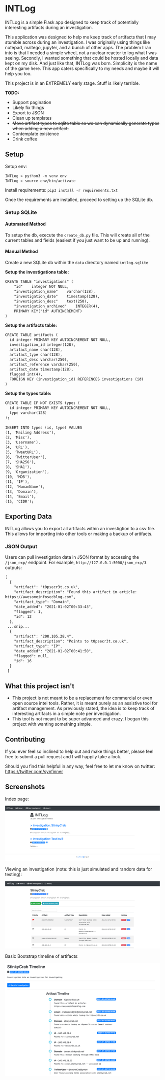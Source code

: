 # INTLog

INTLog is a simple Flask app designed to keep track of potentially interesting artifacts during an investigation. 

This application was designed to help me keep track of artifacts that I may stumble across during an investigation. I was originally using things like notepad, maltego, jupyter, and a bunch of other apps. The problem I ran into is that I needed a simple wheel, not a nuclear reactor to log what I was seeing. Secondly, I wanted something that could be hosted locally and data kept on my disk. And just like that, INTLog was born. Simplicity is the name of the game here. This app caters specifically to my needs and maybe it will help you too.

This project is in an EXTREMELY early stage. Stuff is likely terrible.

**TODO:**

- Support pagination
- Likely fix things
- Export to JSON
- Clean up templates
- ~~Move artifact types to sqlite table so we can dynamically generate types when adding a new artifact.~~ 
- Contemplate existence
- Drink coffee

## Setup

Setup env: 

```
INTLog » python3 -m venv env
INTLog » source env/bin/activate
```

Install requirements: `pip3 install -r requirements.txt`

Once the requirements are installed, proceed to setting up the SQLite db.

### Setup SQLite

#### Automated Method

To setup the db, execute the `create_db.py` file. This will create all of the current tables and fields (easiest if you just want to be up and running).

#### Manual Method

Create a new SQLite db within the `data` directory named `intlog.sqlite`

**Setup the investigations table:**

```
CREATE TABLE "investigations" (
	"id"	integer NOT NULL,
	"investigation_name"	varchar(128),
	"investigation_date"	timestamp(128),
	"investigation_desc"	text(250),
	"investigation_archived"	INTEGER(4),
	PRIMARY KEY("id" AUTOINCREMENT)
)
```

**Setup the artifacts table:**

```
CREATE TABLE artifacts (
  id integer PRIMARY KEY AUTOINCREMENT NOT NULL,
  investigation_id integer(128),
  artifact_name char(128),
  artifact_type char(128),
  artifact_desc varchar(250),
  artifact_reference varchar(250),
  artifact_date timestamp(128),
  flagged int(4),
  FOREIGN KEY (investigation_id) REFERENCES investigations (id)
)
```

**Setup the types table:**

```
CREATE TABLE IF NOT EXISTS types (
  id integer PRIMARY KEY AUTOINCREMENT NOT NULL,
  type varchar(128)
);

INSERT INTO types (id, type) VALUES
(1, 'Mailing Address'),
(2, 'Misc'),
(3, 'Username'),
(4, 'URL'),
(5, 'TweetURL'),
(6, 'TwitterUser'),
(7, 'SHA256'),
(8, 'SHA1'),
(9, 'Organization'),
(10, 'MD5'),
(11, 'IP'),
(12, 'HumanName'),
(13, 'Domain'),
(14, 'Email'),
(15, 'CIDR');
```

## Exporting Data

INTLog allows you to export all artifacts within an investigtion to a csv file. This allows for importing into other tools or making a backup of artifacts.

### JSON Output

Users can pull investigation data in JSON format by accessing the `/json_exp/` endpoint. For example, `http://127.0.0.1:5000/json_exp/3` outputs: 

```
[
  {
    "artifact": "t0psecr3t.co.uk", 
    "artifact_description": "Found this artifact in article: https://awesomeinfosecblog.com", 
    "artifact_type": "Domain", 
    "date_added": "2021-01-02T00:33:43", 
    "flagged": 1, 
    "id": 12
  }, 
 ...snip... 
  {
    "artifact": "200.105.28.4", 
    "artifact_description": "Points to t0psecr3t.co.uk", 
    "artifact_type": "IP", 
    "date_added": "2021-01-02T00:41:50", 
    "flagged": null, 
    "id": 16
  }
 ]
```

## What this project isn't

- This project is not meant to be a replacement for commercial or even open source intel tools. Rather, it is meant purely as an assistive tool for artifact management. As previously stated, the idea is to keep track of interesting artifacts in a simple note per investigation. 
- This tool is not meant to be super advanced and crazy. I began this project with wanting something simple.

## Contributing

If you ever feel so inclined to help out and make things better, please feel free to submit a pull request and I will happily take a look. 

Should you find this helpful in any way, feel free to let me know on twitter: https://twitter.com/synfinner

## Screenshots

Index page: 

![](git_images/index.png)

Viewing an investigation (note: this is just simulated and random data for testing): 

![](git_images/investigation-2.png)

Basic Bootstrap timeline of artifacts:

![](git_images/timeline_basic.png)